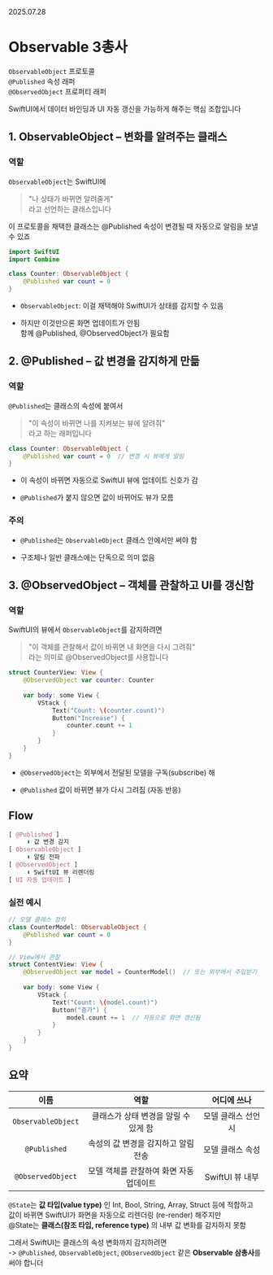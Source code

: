 2025.07.28

# Observable 3총사
`ObservableObject` 프로토콜<br>
`@Published` 속성 래퍼<br>
`@ObservedObject` 프로퍼티 래퍼

SwiftUI에서 데이터 바인딩과 UI 자동 갱신을 가능하게 해주는 핵심 조합입니다

## 1. ObservableObject – 변화를 알려주는 클래스
### 역할
`ObservableObject`는 SwiftUI에<br>
>"나 상태가 바뀌면 알려줄게"<br>라고 선언하는 클래스입니다

이 프로토콜을 채택한 클래스는
@Published 속성이 변경될 때 자동으로 알림을 보낼 수 있죠

```swift
import SwiftUI
import Combine

class Counter: ObservableObject {
    @Published var count = 0
}
```
- `ObservableObject`: 이걸 채택해야 SwiftUI가 상태를 감지할 수 있음

- 하지만 이것만으론 화면 업데이트가 안됨<br> 함께 @Published, @ObservedObject가 필요함


## 2. @Published – 값 변경을 감지하게 만듦
### 역할
`@Published`는 클래스의 속성에 붙여서
> "이 속성이 바뀌면 나를 지켜보는 뷰에 알려줘" <br>라고 하는 래퍼입니다

```swift
class Counter: ObservableObject {
    @Published var count = 0  // 변경 시 뷰에게 알림
}
```
- 이 속성이 바뀌면 자동으로 SwiftUI 뷰에 업데이트 신호가 감

- `@Published`가 붙지 않으면 값이 바뀌어도 뷰가 모름

### 주의
- `@Published`는 `ObservableObject` 클래스 안에서만 써야 함

- 구조체나 일반 클래스에는 단독으로 의미 없음

## 3. @ObservedObject – 객체를 관찰하고 UI를 갱신함
### 역할
SwiftUI의 뷰에서 `ObservableObject`를 감지하려면

> "이 객체를 관찰해서 값이 바뀌면 내 화면을 다시 그려줘" <br>라는 의미로 @ObservedObject를 사용합니다

```swift
struct CounterView: View {
    @ObservedObject var counter: Counter
    
    var body: some View {
        VStack {
            Text("Count: \(counter.count)")
            Button("Increase") {
                counter.count += 1
            }
        }
    }
}
```
- `@ObservedObject`는 외부에서 전달된 모델을 구독(subscribe) 해

- `@Published` 값이 바뀌면 뷰가 다시 그려짐 (자동 반응)

## Flow
```css
[ @Published ]
     ⬇️ 값 변경 감지
[ ObservableObject ]
     ⬇️ 알림 전파
[ @ObservedObject ]
     ⬇️ SwiftUI 뷰 리렌더링
[ UI 자동 업데이트 ]
```


### 실전 예시
```swift 
// 모델 클래스 정의
class CounterModel: ObservableObject {
    @Published var count = 0
}

// View에서 관찰
struct ContentView: View {
    @ObservedObject var model = CounterModel()  // 또는 외부에서 주입받기
    
    var body: some View {
        VStack {
            Text("Count: \(model.count)")
            Button("증가") {
                model.count += 1  // 자동으로 화면 갱신됨
            }
        }
    }
}
```


## 요약

이름|역할|어디에 쓰나
|:-:|:-:|:-:|
`ObservableObject`|클래스가 상태 변경을 알릴 수 있게 함|모델 클래스 선언 시
`@Published`|속성의 값 변경을 감지하고 알림 전송|모델 클래스 속성
`@ObservedObject`|모델 객체를 관찰하여 화면 자동 업데이트|SwiftUI 뷰 내부


`@State`는 **값 타입(value type)** 인 Int, Bool, String, Array, Struct 등에 적합하고<br>
값이 바뀌면 SwiftUI가 화면을 자동으로 리렌더링 (re-render) 해주지만<br>
@State는 **클래스(참조 타입, reference type)** 의 내부 값 변화를 감지하지 못함

그래서 SwiftUI는 클래스의 속성 변화까지 감지하려면<br>
-> `@Published`, `ObservableObject`, `@ObservedObject` 같은 **Observable 삼총사**를 써야 합니더